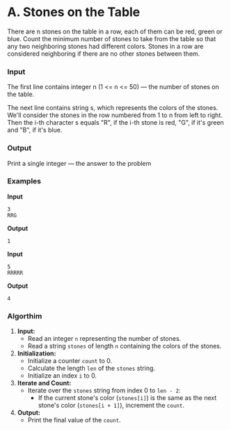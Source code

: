 # A. Stones on the Table

There are n stones on the table in a row, each of them can be red, green or blue. Count the minimum number of stones to take from the table so that any two neighboring stones had different colors. Stones in a row are considered neighboring if there are no other stones between them.

### Input

The first line contains integer n (1 <= n <= 50) — the number of stones on the table.

The next line contains string s, which represents the colors of the stones. We'll consider the stones in the row numbered from 1 to n from left to right. Then the i-th character s equals "R", if the i-th stone is red, "G", if it's green and "B", if it's blue.

### Output

Print a single integer — the answer to the problem

### Examples

**Input**

```plaintext
3
RRG
```

**Output** 

```plaintext
1
```

**Input**

```plaintext
5
RRRRR
```

**Output** 

```plaintext
4
```

### Algorthim

1. **Input:**
    - Read an integer `n` representing the number of stones.
    - Read a string `stones` of length `n` containing the colors of the stones.
2. **Initialization:**
    - Initialize a counter `count` to 0.
    - Calculate the length `len` of the `stones` string.
    - Initialize an index `i` to 0.
3. **Iterate and Count:**
    - Iterate over the `stones` string from index 0 to `len - 2`:
        - If the current stone's color (`stones[i]`) is the same as the next stone's color (`stones[i + 1]`), increment the `count`.
4. **Output:**
    - Print the final value of the `count`.

